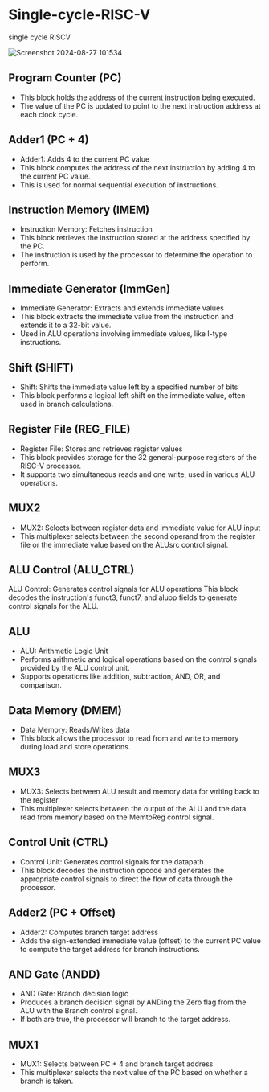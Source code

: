 # Single-cycle-RISC-V
single cycle RISCV 

![Screenshot 2024-08-27 101534](https://github.com/user-attachments/assets/bb44c1be-27fc-4116-9ce8-2146b21ac0ca)


##  Program Counter (PC)
*  This block holds the address of the current instruction being executed.
*  The value of the PC is updated to point to the next instruction address at each clock cycle.

##  Adder1 (PC + 4)
*  Adder1: Adds 4 to the current PC value
* This block computes the address of the next instruction by adding 4 to the current PC value.
* This is used for normal sequential execution of instructions.

##  Instruction Memory (IMEM)
* Instruction Memory: Fetches instruction
* This block retrieves the instruction stored at the address specified by the PC.
* The instruction is used by the processor to determine the operation to perform.
  
##  Immediate Generator (ImmGen)
* Immediate Generator: Extracts and extends immediate values
* This block extracts the immediate value from the instruction and extends it to a 32-bit value.
* Used in ALU operations involving immediate values, like I-type instructions.

##  Shift (SHIFT)
* Shift: Shifts the immediate value left by a specified number of bits
* This block performs a logical left shift on the immediate value, often used in branch calculations.

##  Register File (REG_FILE)
* Register File: Stores and retrieves register values
* This block provides storage for the 32 general-purpose registers of the RISC-V processor.
* It supports two simultaneous reads and one write, used in various ALU operations.

 ## MUX2
* MUX2: Selects between register data and immediate value for ALU input
* This multiplexer selects between the second operand from the register file or the immediate value based on the ALUsrc control signal.

## ALU Control (ALU_CTRL)
ALU Control: Generates control signals for ALU operations
This block decodes the instruction's funct3, funct7, and aluop fields to generate control signals for the ALU.

##  ALU
* ALU: Arithmetic Logic Unit
* Performs arithmetic and logical operations based on the control signals provided by the ALU control unit.
* Supports operations like addition, subtraction, AND, OR, and comparison.

##  Data Memory (DMEM)
 * Data Memory: Reads/Writes data
 * This block allows the processor to read from and write to memory during load and store operations.

## MUX3
* MUX3: Selects between ALU result and memory data for writing back to the register
* This multiplexer selects between the output of the ALU and the data read from memory based on the MemtoReg control signal.

 ## Control Unit (CTRL)
* Control Unit: Generates control signals for the datapath
* This block decodes the instruction opcode and generates the appropriate control signals to direct the flow of data through the processor.

## Adder2 (PC + Offset)
* Adder2: Computes branch target address
* Adds the sign-extended immediate value (offset) to the current PC value to compute the target address for branch instructions.

## AND Gate (ANDD)
* AND Gate: Branch decision logic
* Produces a branch decision signal by ANDing the Zero flag from the ALU with the Branch control signal.
* If both are true, the processor will branch to the target address.

## MUX1 
* MUX1: Selects between PC + 4 and branch target address
* This multiplexer selects the next value of the PC based on whether a branch is taken.


